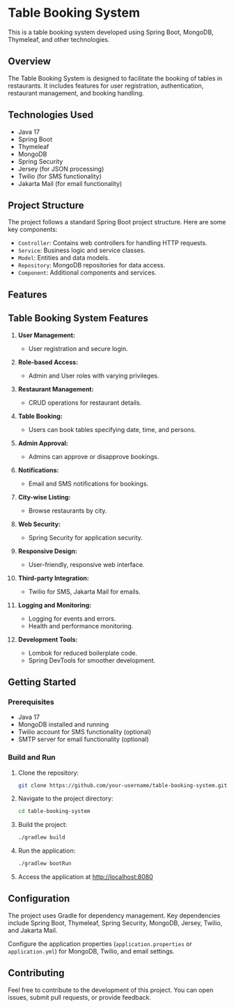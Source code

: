 
# Table Booking System

This is a table booking system developed using Spring Boot, MongoDB, Thymeleaf, and other technologies.

## Overview

The Table Booking System is designed to facilitate the booking of tables in restaurants. It includes features for user registration, authentication, restaurant management, and booking handling.

## Technologies Used

- Java 17
- Spring Boot
- Thymeleaf
- MongoDB
- Spring Security
- Jersey (for JSON processing)
- Twilio (for SMS functionality)
- Jakarta Mail (for email functionality)

## Project Structure

The project follows a standard Spring Boot project structure. Here are some key components:

- `Controller`: Contains web controllers for handling HTTP requests.
- `Service`: Business logic and service classes.
- `Model`: Entities and data models.
- `Repository`: MongoDB repositories for data access.
- `Component`: Additional components and services.
## Features
## Table Booking System Features

1. **User Management:**
   - User registration and secure login.

2. **Role-based Access:**
   - Admin and User roles with varying privileges.

3. **Restaurant Management:**
   - CRUD operations for restaurant details.

4. **Table Booking:**
   - Users can book tables specifying date, time, and persons.

5. **Admin Approval:**
   - Admins can approve or disapprove bookings.

6. **Notifications:**
   - Email and SMS notifications for bookings.

7. **City-wise Listing:**
   - Browse restaurants by city.

8. **Web Security:**
   - Spring Security for application security.

9. **Responsive Design:**
   - User-friendly, responsive web interface.

10. **Third-party Integration:**
    - Twilio for SMS, Jakarta Mail for emails.

11. **Logging and Monitoring:**
    - Logging for events and errors.
    - Health and performance monitoring.

12. **Development Tools:**
    - Lombok for reduced boilerplate code.
    - Spring DevTools for smoother development.
## Getting Started

### Prerequisites

- Java 17
- MongoDB installed and running
- Twilio account for SMS functionality (optional)
- SMTP server for email functionality (optional)

### Build and Run

1. Clone the repository:

   ```bash
   git clone https://github.com/your-username/table-booking-system.git
   ```

2. Navigate to the project directory:

   ```bash
   cd table-booking-system
   ```

3. Build the project:

   ```bash
   ./gradlew build
   ```

4. Run the application:

   ```bash
   ./gradlew bootRun
   ```

5. Access the application at [http://localhost:8080](http://localhost:8080)

## Configuration

The project uses Gradle for dependency management. Key dependencies include Spring Boot, Thymeleaf, Spring Security, MongoDB, Jersey, Twilio, and Jakarta Mail.

Configure the application properties (`application.properties` or `application.yml`) for MongoDB, Twilio, and email settings.

## Contributing

Feel free to contribute to the development of this project. You can open issues, submit pull requests, or provide feedback.

